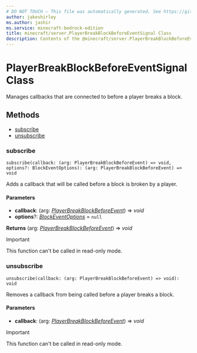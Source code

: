```yaml
---
# DO NOT TOUCH — This file was automatically generated. See https://github.com/mojang/minecraftapidocsgenerator to modify descriptions, examples, etc.
author: jakeshirley
ms.author: jashir
ms.service: minecraft-bedrock-edition
title: minecraft/server.PlayerBreakBlockBeforeEventSignal Class
description: Contents of the @minecraft/server.PlayerBreakBlockBeforeEventSignal class.
---
```

# PlayerBreakBlockBeforeEventSignal Class

Manages callbacks that are connected to before a player breaks a block.

## Methods
- [subscribe](#subscribe)
- [unsubscribe](#unsubscribe)

### **subscribe**
`
subscribe(callback: (arg: PlayerBreakBlockBeforeEvent) => void, options?: BlockEventOptions): (arg: PlayerBreakBlockBeforeEvent) => void
`

Adds a callback that will be called before a block is broken by a player.

#### **Parameters**
- **callback**: (arg: [*PlayerBreakBlockBeforeEvent*](PlayerBreakBlockBeforeEvent.md)) => *void*
- **options**?: [*BlockEventOptions*](BlockEventOptions.md) = `null`

**Returns** (arg: [*PlayerBreakBlockBeforeEvent*](PlayerBreakBlockBeforeEvent.md)) => *void*

> [!IMPORTANT]
> This function can't be called in read-only mode.

### **unsubscribe**
`
unsubscribe(callback: (arg: PlayerBreakBlockBeforeEvent) => void): void
`

Removes a callback from being called before a player breaks a block.

#### **Parameters**
- **callback**: (arg: [*PlayerBreakBlockBeforeEvent*](PlayerBreakBlockBeforeEvent.md)) => *void*

> [!IMPORTANT]
> This function can't be called in read-only mode.
